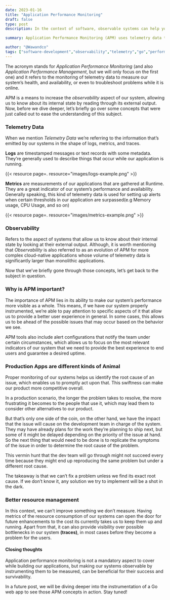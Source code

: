 ```yaml
---
date: 2023-01-16
title: "Application Performance Monitoring"
draft: false
type: post
description: In the context of software, observable systems can help your team accelerate its way to a solution when troubleshooting. While building web applications in golang, instrumenting them with APM technologies can allow you to monitor your application’s resource consumption and open the door for future improvements in the overall experience provided to your users.

summary: Application Performance Monitoring (APM) uses telemetry data to enhance system observability. It helps teams troubleshoot issues, manage resources, and improve user experience in production environments. Instrumenting Go applications with APM tools enables proactive monitoring and optimization.

author: "@Wawandco"
tags: ["software-development","observability","telemetry","go","performance"]
---
```

The acronym stands for _Application Performance Monitoring_ (and also _Application Performance Management_, but we will only focus on the first one) and it refers to the monitoring of telemetry data to measure our system’s health, and availability, or even to troubleshoot problems while it is online.

APM is a means to increase the _observability_ aspect of our system, allowing us to know about its internal state by reading through its external output. Now, before we dive deeper, let’s briefly go over some concepts that were just called out to ease the understanding of this subject.

### Telemetry Data
When we mention _Telemetry Data_ we’re referring to the information that’s emitted by our systems in the shape of logs, metrics, and traces. 

**Logs** are timestamped messages or text records with some metadata. They’re generally used to describe things that occur while our application is running.

{{< resource page=. resource="images/logs-example.png" >}}

**Metrics** are measurements of our applications that are gathered at Runtime. They are a great indicator of our system’s performance and availability. Generally speaking, this kind of telemetry data is used for setting up alerts when certain thresholds in our application are surpassed(e.g Memory usage, CPU Usage, and so on)

{{< resource page=. resource="images/metrics-example.png" >}}

### Observability

Refers to the aspect of systems that allow us to know about their internal state by looking at their external output. Although, it is worth mentioning that _Observability_ is also referred to as an evolution of APM for more complex cloud-native applications whose volume of telemetry data is significantly larger than monolithic applications.

Now that we’ve briefly gone through those concepts, let’s get back to the subject in question.

### Why is APM important?

The importance of APM lies in its ability to make our system’s performance more visible as a whole. This means, if we have our system properly instrumented, we’re able to pay attention to specific aspects of it that allow us to provide a better user experience in general. In some cases, this allows us to be ahead of the possible issues that may occur based on the behavior we see.

APM tools also include alert configurations that notify the team under certain circumstances, which allows us to focus on the most relevant indicators of our system that we need to provide the best experience to end users and guarantee a desired uptime.

### Production Apps are different kinds of Animal

Proper monitoring of our systems helps us identify the root cause of an issue, which enables us to promptly act upon that. This swiftness can make our product more competitive overall.

In a production scenario, the longer the problem takes to resolve, the more frustrating it becomes to the people that use it, which may lead them to consider other alternatives to our product. 

But that’s only one side of the coin, on the other hand, we have the impact that the issue will cause on the development team in charge of the system. They may have already plans for the work they’re planning to ship next, but some of it might be delayed depending on the priority of the issue at hand. So the next thing that would need to be done is to replicate the symptoms of the issue in order to determine the root cause of the problem. 

This vermin hunt that the dev team will go through might not succeed every time because they might end up reproducing the same problem but under a different root cause.

The takeaway is that we can’t fix a problem unless we find its exact root cause. If we don’t know it, any solution we try to implement will be a shot in the dark.

### Better resource management

In this context, we can’t improve something we don’t measure. Having metrics of the resource consumption of our systems can open the door for future enhancements to the cost its currently takes us to keep them up and running. Apart from that, it can also provide visibility over possible bottlenecks in our system **(traces)**, in most cases before they become a problem for the users.

#### Closing thoughts

Application performance monitoring is not a mandatory aspect to cover while building our applications, but making our systems observable by instrumenting them to be measured, can be beneficial for their success and survivability.

In a future post, we will be diving deeper into the instrumentation of a Go web app to see those APM concepts in action. Stay tuned!


